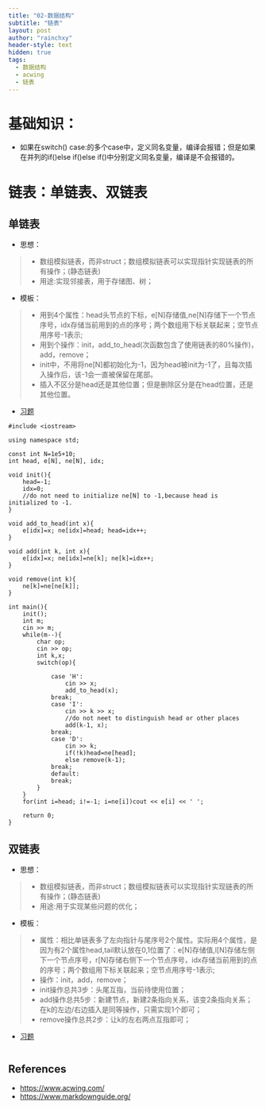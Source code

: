 ```yaml
---
title: "02-数据结构"
subtitle: "链表"
layout: post
author: "rainchxy"
header-style: text
hidden: true
tags:
  - 数据结构
  - acwing
  - 链表
---
```


# 基础知识：
- 如果在switch() case:的多个case中，定义同名变量，编译会报错；但是如果在并列的if()else if()else if()中分别定义同名变量，编译是不会报错的。

# 链表：单链表、双链表
## 单链表
- 思想：
> - 数组模拟链表，而非struct；数组模拟链表可以实现指针实现链表的所有操作；(静态链表)
> - 用途:实现邻接表，用于存储图、树；
- 模板：
> - 用到4个属性：head头节点的下标，e[N]存储值,ne[N]存储下一个节点序号，idx存储当前用到的点的序号；两个数组用下标关联起来；空节点用序号-1表示;
> - 用到个操作：init，add_to_head(次函数包含了使用链表的80%操作)，add，remove；
> - init中，不用将ne[N]都初始化为-1，因为head被init为-1了，且每次插入操作后，该-1会一直被保留在尾部。
> - 插入不区分是head还是其他位置；但是删除区分是在head位置，还是其他位置。
- [习题](https://www.acwing.com/problem/content/828/)

```
#include <iostream>

using namespace std;

const int N=1e5+10;
int head, e[N], ne[N], idx;

void init(){
    head=-1;
    idx=0;
    //do not need to initialize ne[N] to -1,because head is initialized to -1.
}

void add_to_head(int x){
    e[idx]=x; ne[idx]=head; head=idx++;
}

void add(int k, int x){
    e[idx]=x; ne[idx]=ne[k]; ne[k]=idx++;
}

void remove(int k){
    ne[k]=ne[ne[k]];
}

int main(){
    init();
    int m;
    cin >> m;
    while(m--){
        char op;
        cin >> op;
        int k,x;
        switch(op){
            
            case 'H':
                cin >> x;
                add_to_head(x);
            break;
            case 'I':
                cin >> k >> x;
                //do not neet to distinguish head or other places
                add(k-1, x);
            break;
            case 'D':
                cin >> k;
                if(!k)head=ne[head];
                else remove(k-1);
            break;
            default:
            break;
        }
    }
    for(int i=head; i!=-1; i=ne[i])cout << e[i] << ' ';

    return 0;
}
```

## 双链表
- 思想：
> - 数组模拟链表，而非struct；数组模拟链表可以实现指针实现链表的所有操作；(静态链表)
> - 用途:用于实现某些问题的优化；
- 模板：
> - 属性：相比单链表多了左向指针与尾序号2个属性。实际用4个属性，是因为有2个属性head,tail默认放在0,1位置了：e[N]存储值,l[N]存储左侧下一个节点序号，r[N]存储右侧下一个节点序号，idx存储当前用到的点的序号；两个数组用下标关联起来；空节点用序号-1表示;
> - 操作：init，add，remove；
> - init操作总共3步：头尾互指，当前待使用位置；
> - add操作总共5步：新建节点，新建2条指向关系，该变2条指向关系；在k的左边/右边插入是同等操作，只需实现1个即可；
> - remove操作总共2步：让k的左右两点互指即可；
- [习题](https://www.acwing.com/problem/content/829/)

```

```

References
----------

- <https://www.acwing.com/>
- <https://www.markdownguide.org/>
